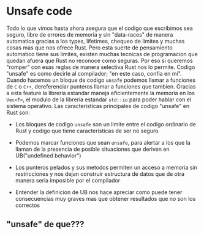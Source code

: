 # Unsafe code

Todo lo que vimos hasta ahora asegura que el codigo que escribimos sea seguro,
libre de errores de memoria y sin "data-races" de manera automatica gracias a los
types, lifetimes, chequeo de limites y muchas cosas mas que nos ofrece Rust. Pero
esta suerte de pensamiento automatico tiene sus limites, existen muchas tecnicas
de programacion que quedan afuera que Rust no reconoce como seguras. Por eso si
queremos "romper" con esas reglas de manera selectiva Rust nos lo permite. Codigo
"unsafe" es como decirle al compilador; "en este caso, confia en mi". Cuando
hacemos un bloque de codigo `unsafe` podemos llamar a funciones de `C` o `C++`,
dereferenciar punteros llamar a funciones que tambien. Gracias a esta feature
la libreria estandar maneja eficientemente la memoria en los `Vec<T>`, el modulo
de la libreria estandar `std::io` para poder hablar con el sistema operativo.
Las caracteristicas principales de codigo "unsafe" en Rust son:

 - Los bloques de codigo `unsafe` son un limite entre el codigo ordinario de Rust
   y codigo que tiene caracteristicas de ser no seguro

 - Podemos marcar funciones que sean `unsafe`, para alertar a los que la llaman
   de la presencia de posible situaciones que deriven en UB("undefined behavior")

 - Los punteros pelados y sus metodos permiten un acceso a memoria sin restricciones
   y nos dejan construir estructura de datos que de otra manera seria imposible
   por el compilador

 - Entender la definicion de UB nos hace apreciar como puede tener consecuencias
   muy graves mas que obtener resultados que no son los correctos


## "unsafe" de que???

